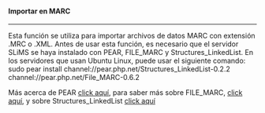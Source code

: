 #### Importar en MARC
<hr>
Esta función se utiliza para importar archivos de datos MARC con extensión .MRC o .XML. Antes de usar esta función, es necesario que el servidor SLiMS se haya instalado con PEAR, FILE_MARC y Structures_LinkedList. En los servidores que usan Ubuntu Linux, puede usar el siguiente comando:
sudo pear install channel://pear.php.net/Structures_LinkedList-0.2.2  channel://pear.php.net/File_MARC-0.6.2

Más acerca de PEAR <a href = "http://pear.php.net/index.php" target="_blank">click aquí</a>, para saber más sobre FILE_MARC, <a href = "http://pear.php.net/package/File_MARC" target="_blank">click aquí</a>, y sobre Structures_LinkedList <a href = "http://pear.php.net/package/Structures_LinkedList" target="_blank">click aquí</a>